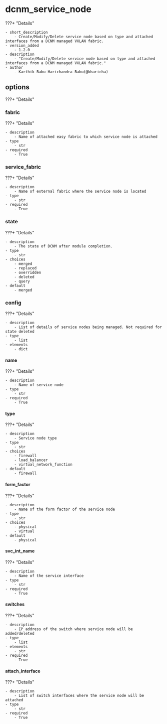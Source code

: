 # dcnm_service_node

???+ "Details"

    - short_description
        - Create/Modify/Delete service node based on type and attached interfaces from a DCNM managed VXLAN fabric.
    - version_added
        - 1.2.0
    - description
        - "Create/Modify/Delete service node based on type and attached interfaces from a DCNM managed VXLAN fabric."
    - author
        - Karthik Babu Harichandra Babu(@kharicha)


## options

???+ "Details"


### fabric

???+ "Details"

    - description
        - Name of attached easy fabric to which service node is attached
    - type
        - str
    - required
        - True

### service_fabric

???+ "Details"

    - description
        - Name of external fabric where the service node is located
    - type
        - str
    - required
        - True

### state

???+ "Details"

    - description
        - The state of DCNM after module completion.
    - type
        - str
    - choices
        - merged
        - replaced
        - overridden
        - deleted
        - query
    - default
        - merged

### config

???+ "Details"

    - description
        - List of details of service nodes being managed. Not required for state deleted
    - type
        - list
    - elements
        - dict

#### name

???+ "Details"

    - description
        - Name of service node
    - type
        - str
    - required
        - True

#### type

???+ "Details"

    - description
        - Service node type
    - type
        - str
    - choices
        - firewall
        - load_balancer
        - virtual_network_function
    - default
        - firewall

#### form_factor

???+ "Details"

    - description
        - Name of the form factor of the service node
    - type
        - str
    - choices
        - physical
        - virtual
    - default
        - physical

#### svc_int_name

???+ "Details"

    - description
        - Name of the service interface
    - type
        - str
    - required
        - True

#### switches

???+ "Details"

    - description
        - IP address of the switch where service node will be added/deleted
    - type
        - list
    - elements
        - str
    - required
        - True

#### attach_interface

???+ "Details"

    - description
        - List of switch interfaces where the service node will be attached
    - type
        - str
    - required
        - True
